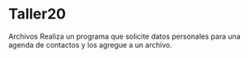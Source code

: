 # Taller20
Archivos
Realiza un programa que solicite datos personales para una agenda de contactos
y los agregue a un archivo.
